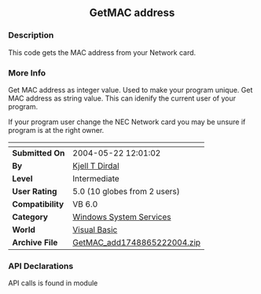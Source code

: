 ﻿<div align="center">

## GetMAC address


</div>

### Description

This code gets the MAC address from your Network card.
 
### More Info
 
Get MAC address as integer value. Used to make your program unique. Get MAC address as string value. This can idenify the current user of your program.

If your program user change the NEC Network card you may be unsure if program is at the right owner.


<span>             |<span>
---                |---
**Submitted On**   |2004-05-22 12:01:02
**By**             |[Kjell T Dirdal](https://github.com/Planet-Source-Code/PSCIndex/blob/master/ByAuthor/kjell-t-dirdal.md)
**Level**          |Intermediate
**User Rating**    |5.0 (10 globes from 2 users)
**Compatibility**  |VB 6\.0
**Category**       |[Windows System Services](https://github.com/Planet-Source-Code/PSCIndex/blob/master/ByCategory/windows-system-services__1-35.md)
**World**          |[Visual Basic](https://github.com/Planet-Source-Code/PSCIndex/blob/master/ByWorld/visual-basic.md)
**Archive File**   |[GetMAC\_add1748865222004\.zip](https://github.com/Planet-Source-Code/kjell-t-dirdal-getmac-address__1-53945/archive/master.zip)

### API Declarations

API calls is found in module





